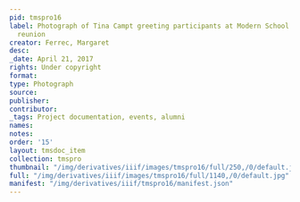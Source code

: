 ```yaml
---
pid: tmspro16
label: Photograph of Tina Campt greeting participants at Modern School multigenerational
  reunion
creator: Ferrec, Margaret
desc:
_date: April 21, 2017
rights: Under copyright
format:
type: Photograph
source:
publisher:
contributor:
_tags: Project documentation, events, alumni
names:
notes:
order: '15'
layout: tmsdoc_item
collection: tmspro
thumbnail: "/img/derivatives/iiif/images/tmspro16/full/250,/0/default.jpg"
full: "/img/derivatives/iiif/images/tmspro16/full/1140,/0/default.jpg"
manifest: "/img/derivatives/iiif/tmspro16/manifest.json"
---
```

